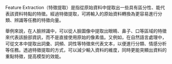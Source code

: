 Feature Extraction（特徵提取）是指從原始資料中提取出一些具有區分性、能代表該資料特點的特徵。經過特徵提取，可將輸入的原始資料轉換為更容易進行分類、辨識等任務的特徵向量。

舉例來說，在人臉辨識中，可以從人臉圖像中提取出眼睛、鼻子、口等區域的特徵來代表該臉部資訊，而不是直接使用原始的像素值。又例如，在自然語言處理中，可從文本中提取出詞彙、詞頻、詞性等特徵來代表文本，以便進行分類、情感分析等任務。透過特徵提取的方式，可以減少輸入資料的維度，同時更能突顯出資料的重點特徵，提高模型的效能。